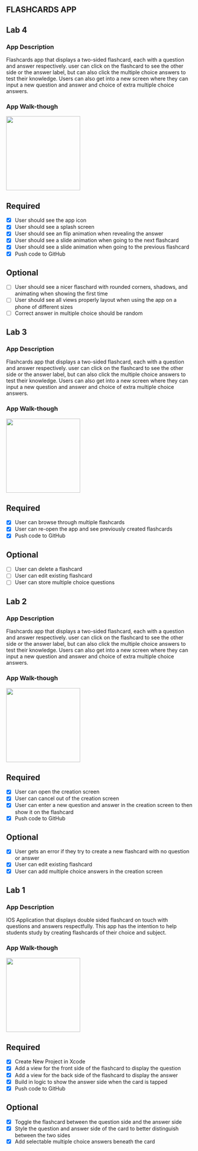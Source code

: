 ## FLASHCARDS APP

## Lab 4

### App Description
Flashcards app that displays a two-sided flashcard, each with a question and answer respectively. user can click on the flashcard to see the other side or the answer label, but can also click the multiple choice answers to test their knowledge. Users can also get into a new screen where they can input a new question and answer and choice of extra multiple choice answers.

### App Walk-though

<img src="https://recordit.co/BPyDMYBR1d.gif" width=200><br>

## Required
- [x] User should see the app icon 
- [x] User should see a splash screen
- [x] User should see an flip animation when revealing the answer
- [x] User should see a slide animation when going to the next flashcard
- [x] User should see a slide animation when going to the previous flashcard
- [x] Push code to GitHub
## Optional
- [ ] User should see a nicer flaschard with rounded corners, shadows, and animating when showing the first time
- [ ] User should see all views properly layout when using the app on a phone of different sizes
- [ ] Correct answer in multiple choice should be random

## Lab 3

### App Description
Flashcards app that displays a two-sided flashcard, each with a question and answer respectively. user can click on the flashcard to see the other side or the answer label, but can also click the multiple choice answers to test their knowledge. Users can also get into a new screen where they can input a new question and answer and choice of extra multiple choice answers.

### App Walk-though

<img src="https://recordit.co/OcuCDGye6d.gif" width=200><br>

## Required
- [x] User can browse through multiple flashcards
- [x] User can re-open the app and see previously created flashcards
- [x] Push code to GitHub
## Optional
- [ ] User can delete a flashcard
- [ ] User can edit existing flashcard
- [ ] User can store multiple choice questions

## Lab 2

### App Description
Flashcards app that displays a two-sided flashcard, each with a question and answer respectively. user can click on the flashcard to see the other side or the answer label, but can also click the multiple choice answers to test their knowledge. Users can also get into a new screen where they can input a new question and answer and choice of extra multiple choice answers.

### App Walk-though

<img src="https://recordit.co/2NEZPIjmGu.gif" width=200><br>

## Required
- [x] User can open the creation screen
- [x] User can cancel out of the creation screen
- [x] User can enter a new question and answer in the creation screen to then show it on the flashcard
- [x] Push code to GitHub
## Optional
- [x] User gets an error if they try to create a new flashcard with no question or answer
- [x] User can edit existing flashcard
- [x] User can add multiple choice answers in the creation screen

## Lab 1

### App Description
IOS Application that displays double sided flashcard on touch with questions and answers respectfully. This app has the intention to help students study by creating flashcards of their choice and subject.

### App Walk-though

<img src= "https://recordit.co/XxcJ9krTay.gif" width=200><br>

## Required
- [x] Create New Project in Xcode
- [x] Add a view for the front side of the flashcard to display the question
- [x] Add a view for the back side of the flashcard to display the answer
- [x] Build in logic to show the answer side when the card is tapped
- [x] Push code to GitHub
## Optional
- [x] Toggle the flashcard between the question side and the answer side
- [x] Style the question and answer side of the card to better distinguish between the two sides
- [x] Add selectable multiple choice answers beneath the card
